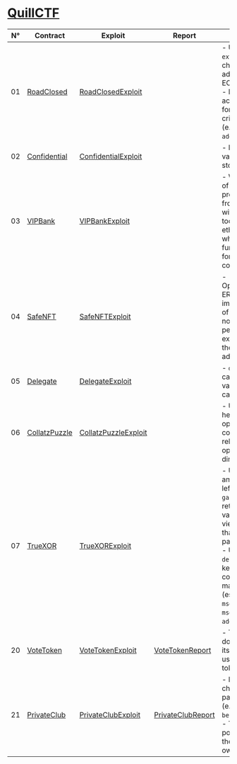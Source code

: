 # [QuillCTF](https://academy.quillaudits.com/challenges)

| N°  | Contract                                        | Exploit                                                          | Report                                               | Topic                                                                                                                                                                                                                                                   |
| --- | ----------------------------------------------- | ---------------------------------------------------------------- | ---------------------------------------------------- | ------------------------------------------------------------------------------------------------------------------------------------------------------------------------------------------------------------------------------------------------------- |
| 01  | [RoadClosed](src/QuillCTF/RoadClosed.sol)       | [RoadClosedExploit](test/QuillCTF/RoadClosedExploit.t.sol)       |                                                      | - Use of `extcodesize` to check if an address is an EOA<br>- Lack of access control for some critical methods (e.g `addToWhitelist`)                                                                                                                    |
| 02  | [Confidential](src/QuillCTF/Confidential.sol)   | [ConfidentialExploit](test/QuillCTF/ConfidentialExploit.t.sol)   |                                                      | - Read private variables from storage                                                                                                                                                                                                                   |
| 03  | [VIPBank](src/QuillCTF/VIPBank.sol)             | [VIPBankExploit](test/QuillCTF/VIPBankExploit.t.sol)             |                                                      | - Wrong check of parameter to prevent users from withdrawing too many ethers at a time which leads to funds locked forever in the contract.                                                                                                             |
| 04  | [SafeNFT](src/QuillCTF/SafeNFT.sol)             | [SafeNFTExploit](test/QuillCTF/SafeNFTExploit.t.sol)             |                                                      | - OpenZeppelin's ERC721 implementation of `safeMint` is not safe and performs an external call to the receiver address.                                                                                                                                 |
| 05  | [Delegate](src/QuillCTF/Delegate.sol)           | [DelegateExploit](test/QuillCTF/SafeNFTExploit.t.sol)            |                                                      | - `delegatecall` can override variables of the calling contract.                                                                                                                                                                                        |
| 06  | [CollatzPuzzle](src/QuillCTF/CollatzPuzzle.sol) | [CollatzPuzzleExploit](test/QuillCTF/CollatzPuzzleExploit.t.sol) |                                                      | - Use huff to heavily optimize the contract by relying on opcodes directly.                                                                                                                                                                             |
| 07  | [TrueXOR](src/QuillCTF/TrueXOR.sol)             | [TrueXORExploit](test/QuillCTF/TrueXOR.t.sol)                    |                                                      | - Use the amount of gas left (with `gasleft()`) to return different values using a view function that takes no parameters<br>- Use `delegatecall` to keep the context of the main contract (especially, `msg.sender`, `msg.value` and `address(this)`). |
| 20  | [VoteToken](src/QuillCTF/VoteToken.sol)         | [VoteTokenExploit](test/QuillCTF/VoteTokenExploit.t.sol)         | [VoteTokenReport](reports/QuillCTF/VoteToken.md)     | - The contract doesn't update its state when users transfer tokens                                                                                                                                                                                      |
| 21  | [PrivateClub](src/QuillCTF/PrivateClub.sol)     | [PrivateClubExploit](test/QuillCTF/PrivateClubExploit.t.sol)     | [PrivateClubReport](reports/QuillCTF/PrivateClub.md) | - Not enough check of the parameters (e.g. `becomeMember`)<br>- Too much power given to the contract owner                                                                                                                                              |
